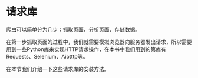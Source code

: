 # 请求库

爬虫可以简单分为几步：抓取页面、分析页面、存储数据。

在第一步抓取页面的过程中，我们就需要模拟浏览器向服务器发出请求，所以需要用到一些Python库来实现HTTP请求操作，在本书中我们用到的第库有Requests、Selenium、Aiotttp等。

在本节我们介绍一下这些请求库的安装方法。